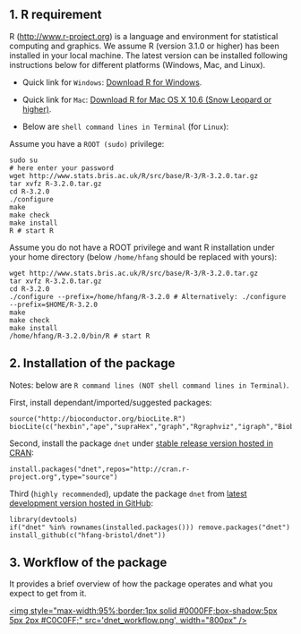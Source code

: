 ## 1. R requirement

R (http://www.r-project.org) is a language and environment for statistical computing and graphics. We assume R (version 3.1.0 or higher) has been installed in your local machine. The latest version can be installed following instructions below for different platforms (Windows, Mac, and Linux).

* Quick link for `Windows`: [Download R for Windows](http://cran.r-project.org/bin/windows/base/R-3.2.0-win.exe).
* Quick link for `Mac`: [Download R for Mac OS X 10.6 (Snow Leopard or higher)](http://cran.r-project.org/bin/macosx).

* Below are `shell command lines in Terminal` (for `Linux`):

Assume you have a `ROOT (sudo)` privilege:
    
    sudo su
    # here enter your password
    wget http://www.stats.bris.ac.uk/R/src/base/R-3/R-3.2.0.tar.gz
    tar xvfz R-3.2.0.tar.gz
    cd R-3.2.0
    ./configure
    make
    make check
    make install
    R # start R

Assume you do not have a ROOT privilege and want R installation under your home directory (below `/home/hfang` should be replaced with yours):

    wget http://www.stats.bris.ac.uk/R/src/base/R-3/R-3.2.0.tar.gz
    tar xvfz R-3.2.0.tar.gz
    cd R-3.2.0
    ./configure --prefix=/home/hfang/R-3.2.0 # Alternatively: ./configure --prefix=$HOME/R-3.2.0
    make
    make check
    make install
    /home/hfang/R-3.2.0/bin/R # start R

## 2. Installation of the package

Notes: below are `R command lines (NOT shell command lines in Terminal)`.

First, install dependant/imported/suggested packages:

    source("http://bioconductor.org/biocLite.R")
    biocLite(c("hexbin","ape","supraHex","graph","Rgraphviz","igraph","Biobase","limma","survival","foreach","doMC","devtools"))

Second, install the package `dnet` under [stable release version hosted in CRAN](http://cran.r-project.org/package=dnet):

    install.packages("dnet",repos="http://cran.r-project.org",type="source")

Third (`highly recommended`), update the package `dnet` from [latest development version hosted in GitHub](https://github.com/hfang-bristol/dnet):

    library(devtools)
    if("dnet" %in% rownames(installed.packages())) remove.packages("dnet")
    install_github(c("hfang-bristol/dnet"))

## 3. Workflow of the package

It provides a brief overview of how the package operates and what you expect to get from it.

<a href="javascript:newWin('dnet_workflow.png', 'dnet_workflow.png', '1200', '1200')" title="Click to enlarge"><img style="max-width:95%;border:1px solid #0000FF;box-shadow:5px 5px 2px #C0C0FF;" src='dnet_workflow.png', width="800px" /></a>
